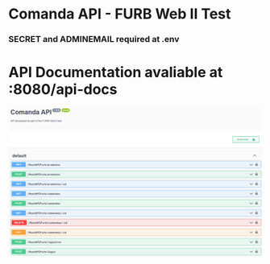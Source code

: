 # Comanda API - FURB **Web II** Test

### SECRET and ADMINEMAIL required at .env

# API Documentation avaliable at :8080/api-docs
![Screenshot](assets/imgs/Screenshot.png)
